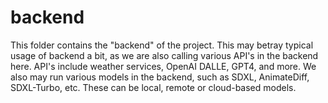 # backend

This folder contains the "backend" of the project. This may betray typical usage of backend a bit, as we are also calling various API's in the backend here. API's include weather services, OpenAI DALLE, GPT4, and more. We also may run various models in the backend, such as SDXL, AnimateDiff, SDXL-Turbo, etc. These can be local, remote or cloud-based models.